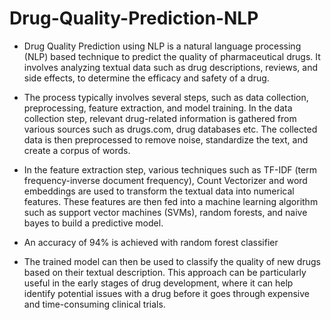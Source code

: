 # Drug-Quality-Prediction-NLP
- Drug Quality Prediction using NLP is a natural language processing (NLP) based technique to predict the quality of pharmaceutical drugs. It involves analyzing textual data such as drug descriptions, reviews, and side effects, to determine the efficacy and safety of a drug.

- The process typically involves several steps, such as data collection, preprocessing, feature extraction, and model training. In the data collection step, relevant drug-related information is gathered from various sources such as drugs.com, drug databases etc. The collected data is then preprocessed to remove noise, standardize the text, and create a corpus of words.

- In the feature extraction step, various techniques such as TF-IDF (term frequency-inverse document frequency), Count Vectorizer and word embeddings are used to transform the textual data into numerical features. These features are then fed into a machine learning algorithm such as support vector machines (SVMs), random forests, and naive bayes to build a predictive model.

- An accuracy of 94% is achieved with random forest classifier

- The trained model can then be used to classify the quality of new drugs based on their textual description. This approach can be particularly useful in the early stages of drug development, where it can help identify potential issues with a drug before it goes through expensive and time-consuming clinical trials.
